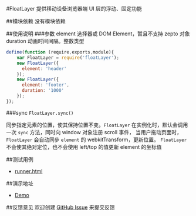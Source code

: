 #FloatLayer
提供移动设备浏览器端 UI 层的浮动、固定功能

##模块依赖
没有模块依赖

##使用说明
###参数
element 选择器或 DOM Element，暂且不支持 zepto 对象
duration 动画时间间隔。整数类型
```js
define(function (require,exports,module){
    var FloatLayer = require('floatLayer');
    new FloatLayer({
      element: 'header'
    });
    new FloatLayer({
      element: 'footer',
      duration: '1000'
    });
});
```

###sync `FloatLayer.sync()`

同步指定元素的位置，使其保持位置不变。`FloatLayer` 在实例化时，默认会调用一次 `sync` 方法，同时向 window 对象注册 scroll 事件，
当用户拖动页面时，`FloatLayer` 会自动同步 `element` 的 webkitTransform，更新位置。
`FloatLayer` 不会使其绝对定位，也不会使用 left/top 的值更新 element 的坐标值

##测试用例
- [runner.html](../lib/floatLayer/tests/runner.html)

##演示地址
- [Demo](../lib/floatLayer/examples/floatLayer.html)

##反馈意见
欢迎创建 [GitHub Issue](http://github.com/alipay/handy/issues/new) 来提交反馈